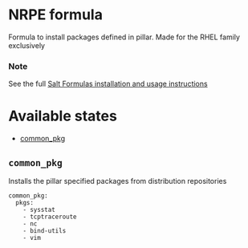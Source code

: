# NRPE formula

Formula to install packages defined in pillar. Made for the RHEL family exclusively

### Note

See the full [Salt Formulas installation and usage instructions](http://docs.saltstack.com/en/latest/topics/development/conventions/formulas.html)

Available states
================

- [common_pkg](#common_pkg)

``common_pkg``
------------
Installs the pillar specified packages from distribution repositories
```
common_pkg:
  pkgs:
    - sysstat
    - tcptraceroute
    - nc
    - bind-utils
    - vim
```
